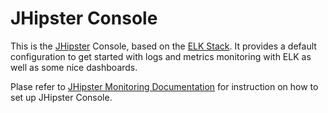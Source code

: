 # JHipster Console

This is the [JHipster](http://jhipster.github.io/) Console, based on the [ELK Stack](https://www.elastic.co/products). It provides a default configuration to get started with logs and metrics monitoring with ELK as well as some nice dashboards.

Plase refer to [JHipster Monitoring Documentation](http://jhipster.github.io/monitoring) for instruction on how to set up JHipster Console.
